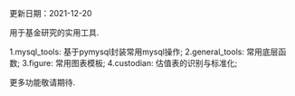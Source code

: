 更新日期：2021-12-20

用于基金研究的实用工具.

1.mysql_tools: 基于pymysql封装常用mysql操作;
2.general_tools: 常用底层函数;
3.figure: 常用图表模板;
4.custodian: 估值表的识别与标准化;

更多功能敬请期待.
